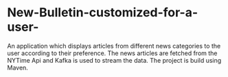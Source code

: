 # New-Bulletin-customized-for-a-user-
An application which displays articles from different news categories to the user according to their preference. 
The news articles are fetched from the NYTime Api and Kafka is used to stream the data.
The project is build using Maven. 
